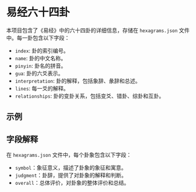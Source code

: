 # 易经六十四卦

本项目包含了《易经》中的六十四卦的详细信息，存储在 `hexagrams.json` 文件中。每一卦包含以下字段：

- `index`: 卦的索引编号。
- `name`: 卦的中文名称。
- `pinyin`: 卦名的拼音。
- `gua`: 卦的六爻表示。
- `interpretation`: 卦的解释，包括象辞、彖辞和总述。
- `lines`: 每一爻的解释。
- `relationships`: 卦的变卦关系，包括变爻、错卦、综卦和互卦。

## 示例

## 字段解释

在 `hexagrams.json` 文件中，每个卦象包含以下字段：

- `symbol`：象征意义，描述了卦象的象征和寓意。
- `judgment`：卦辞，提供了对卦象的解释和判断。
- `overall`：总体评价，对卦象的整体评价和总结。